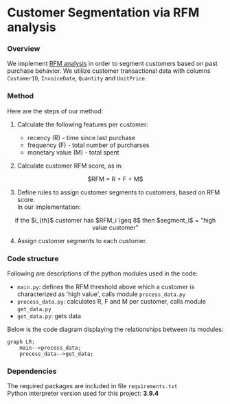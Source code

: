 # Customer Segmentation via RFM analysis
### Overview
We implement [RFM analysis](https://en.wikipedia.org/wiki/RFM_(market_research)) in order to segment customers based on past purchase behavior.
We utilize customer transactional data with columns ```CustomerID```, ```InvoiceDate```, ```Quantity``` and ```UnitPrice```.

### Method
Here are the steps of our method:
1. Calculate the following features per customer:
    - recency (R) - time since last purchase
    - frequency (F) - total number of purcharses
    - monetary value (M) - total spent

2. Calculate customer RFM score, as in:
<p align="center">
$RFM = R + F + M$
</p>

3. Define rules to assign customer segments to customers, based on RFM score. <br> In our implementation:
<p align="center">
if the $i_{th}$ customer has $RFM_i \geq 8$ then $segment_i$ = "high value customer"
</p>

4. Assign customer segments to each customer. 

### Code structure
Following are descriptions of the python modules used in the code:

- ```main.py```: defines the RFM threshold above which a customer is characterized as 'high value', calls module ```process_data.py```
- ```process_data.py```: calculates R, F and M per customer, calls module ```get_data.py```
- ```get_data.py```: gets data

Below is the code diagram displaying the relationships between its modules:
```mermaid
graph LR;
    main-->process_data;
    process_data-->get_data;
```

### Dependencies
The required packages are included in file ```requirements.txt```<br>
Python interpreter version used for this project: **3.9.4**
